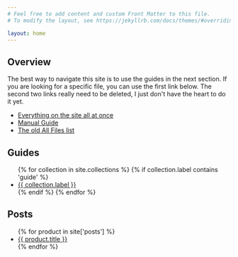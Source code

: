 ```yaml
---
# Feel free to add content and custom Front Matter to this file.
# To modify the layout, see https://jekyllrb.com/docs/themes/#overriding-theme-defaults

layout: home
---
```

<!-- markdownlint-disable MD041 -->

## Overview

The best way to navigate this site is to use the guides in the next section. If you are looking for a specific file, you can use the first link below. The second two links really need to be deleted, I just don't have the heart to do it yet.

- [Everything on the site all at once](everything.html)
- [Manual Guide](elves/all-links.html)
- [The old All Files list](assignments-guide/AllFiles.html)

## Guides

<section><ul>
{% for collection in site.collections %}
    {% if collection.label contains 'guide' %}
<li><a href="{{ collection.label }}">
    {{ collection.label }}</a></li>
    {% endif %}
{% endfor %}
</ul></section>

## Posts

<section><ul>
{% for product in site['posts'] %}
<li><a href="{{ product.url }}">
    {{ product.title }}</a></li>
{% endfor %}
</ul></section>
